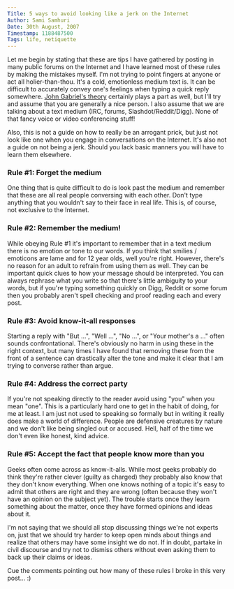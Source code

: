 ```yaml
---
Title: 5 ways to avoid looking like a jerk on the Internet
Author: Sami Samhuri
Date: 30th August, 2007
Timestamp: 1188487500
Tags: life, netiquette
---
```


Let me begin by stating that these are tips I have gathered by posting in many public forums on the Internet and I have learned most of these rules by making the mistakes myself.  I'm not trying to point fingers at anyone or act all holier-than-thou.  It's a cold, emotionless medium text is.  It can be difficult to accurately convey one's feelings when typing a quick reply somewhere.  <a href="http://www.penny-arcade.com/comic/2004/03/19">John Gabriel's theory</a> certainly plays a part as well, but I'll try and assume that you are generally a nice person.  I also assume that we are talking about a text medium (IRC, forums, Slashdot/Reddit/Digg).  None of that fancy voice or video conferencing stuff!

Also, this is not a guide on how to really be an arrogant prick, but just not look like one when you engage in conversations on the Internet.  It's also not a guide on not being a jerk.  Should you lack basic manners you will have to learn them elsewhere.

### Rule #1: Forget the medium ###

One thing that is quite difficult to do is look past the medium and remember that these are all real people conversing with each other.  Don't type anything that you wouldn't say to their face in real life.  This is, of course, not exclusive to the Internet.

### Rule #2: Remember the medium! ###

While obeying Rule #1 it's important to remember that in a text medium there is no emotion or tone to our words.  If you think that smilies / emoticons are lame and for 12 year olds, well you're right.  However, there's no reason for an adult to refrain from using them as well.  They can be important quick clues to how your message should be interpreted.  You can always rephrase what you write so that there's little ambiguity to your words, but if you're typing something quickly on Digg, Reddit or some forum then you probably aren't spell checking and proof reading each and every post.

### Rule #3: Avoid know-it-all responses ###

Starting a reply with "But ...", "Well ...", "No ...", or "Your mother's a ..." often sounds confrontational.  There's obviously no harm in using these in the right context, but many times I have found that removing these from the front of a sentence can drastically alter the tone and make it clear that I am trying to converse rather than argue.

### Rule #4: Address the correct party ###

If you're not speaking directly to the reader avoid using "you" when you mean "one".  This is a particularly hard one to get in the habit of doing, for me at least.  I am just not used to speaking so formally but in writing it really does make a world of difference.  People are defensive creatures by nature and we don't like being singled out or accused.  Hell, half of the time we don't even like honest, kind advice.

### Rule #5: Accept the fact that people know more than you ###

Geeks often come across as know-it-alls.  While most geeks probably do think they're rather clever (guilty as charged) they probably also know that they don't know everything.  When one knows nothing of a topic it's easy to admit that others are right and they are wrong (often because they won't have an opinion on the subject yet).  The trouble starts once they learn something about the matter, once they have formed opinions and ideas about it.

I'm not saying that we should all stop discussing things we're not experts on, just that we should try harder to keep open minds about things and realize that others may have some insight we do not.  If in doubt, partake in civil discourse and try not to dismiss others without even asking them to back up their claims or ideas.

Cue the comments pointing out how many of these rules I broke in this very post... :)

